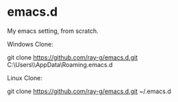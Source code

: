 # emacs.d
My emacs setting, from scratch.

Windows Clone:

git clone https://github.com/ray-g/emacs.d.git C:\Users\\<user>\AppData\Roaming\.emacs.d

Linux Clone:

git clone https://github.com/ray-g/emacs.d.git ~/.emacs.d
